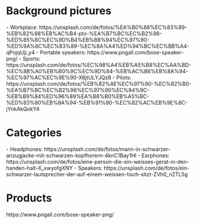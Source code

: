 <h1>Background pictures</h1>
- Workplace: https://unsplash.com/de/fotos/%EA%B0%88%EC%83%89-%EB%82%98%EB%AC%B4-pto-%EA%B7%BC%EC%B2%98-%ED%85%8C%EC%9D%B4%EB%B8%94%EC%97%90-%ED%9A%8C%EC%83%89-%EC%8A%A4%ED%94%BC%EC%BB%A4-qPojqUji_y4
- Portable speakers: https://www.pngall.com/bose-speaker-png/
- Sports: https://unsplash.com/de/fotos/%EC%98%A4%EB%A5%B8%EC%AA%BD-%EC%8B%A0%EB%B0%9C%EC%9D%84-%EB%AC%B6%EB%8A%94-%EC%97%AC%EC%9E%90-X6jtULYJQz8
- Pilots: https://unsplash.com/de/fotos/%EB%82%AE%EC%97%90-%EC%82%B0-%EA%B7%BC%EC%B2%98%EC%97%90%EC%84%9C-%EB%B9%84%ED%96%89%EA%B8%B0%EB%A5%BC-%ED%83%80%EB%8A%94-%EB%91%90-%EC%82%AC%EB%9E%8C-jYnkAkQokY4

<h1>Categories</h1>
- Headphones: https://unsplash.com/de/fotos/mann-in-schwarzer-anzugjacke-mit-schwarzen-kopfhorern-4knC1Bay1HI
- Earphones: https://unsplash.com/de/fotos/eine-person-die-ein-weisses-gerat-in-den-handen-halt-X_xwyofgXNY
- Speakers: https://unsplash.com/de/fotos/ein-schwarzer-lautsprecher-der-auf-einem-weissen-tisch-sitzt-ZVh0_n2TL5g


<h1>Products</h1>
https://www.pngall.com/bose-speaker-png/